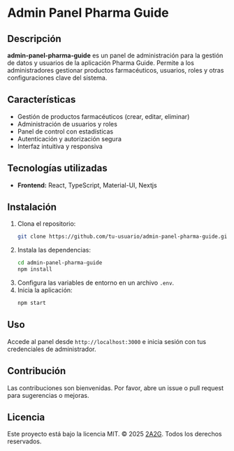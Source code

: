 # Admin Panel Pharma Guide

## Descripción

**admin-panel-pharma-guide** es un panel de administración para la gestión de datos y usuarios de la aplicación Pharma Guide. Permite a los administradores gestionar productos farmacéuticos, usuarios, roles y otras configuraciones clave del sistema.

## Características

- Gestión de productos farmacéuticos (crear, editar, eliminar)
- Administración de usuarios y roles
- Panel de control con estadísticas
- Autenticación y autorización segura
- Interfaz intuitiva y responsiva

## Tecnologías utilizadas

- **Frontend:** React, TypeScript, Material-UI, Nextjs
## Instalación

1. Clona el repositorio:
   ```bash
   git clone https://github.com/tu-usuario/admin-panel-pharma-guide.git
   ```
2. Instala las dependencias:
   ```bash
   cd admin-panel-pharma-guide
   npm install
   ```
3. Configura las variables de entorno en un archivo `.env`.
4. Inicia la aplicación:
   ```bash
   npm start
   ```

## Uso

Accede al panel desde `http://localhost:3000` e inicia sesión con tus credenciales de administrador.

## Contribución

Las contribuciones son bienvenidas. Por favor, abre un issue o pull request para sugerencias o mejoras.

## Licencia

Este proyecto está bajo la licencia MIT.
© 2025 [2A2G](https://github.com/2A2G). Todos los derechos reservados.
